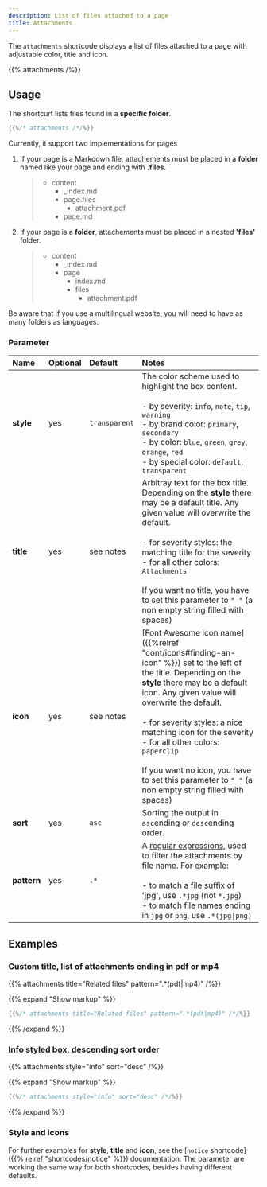 ```yaml
---
description: List of files attached to a page
title: Attachments
---
```


The `attachments` shortcode displays a list of files attached to a page with adjustable color, title and icon.

{{% attachments /%}}

## Usage

The shortcurt lists files found in a **specific folder**.

````go
{{%/* attachments /*/%}}
````


Currently, it support two implementations for pages

1. If your page is a Markdown file, attachements must be placed in a **folder** named like your page and ending with **.files**.

    > * content
    >   * _index.md
    >   * page.files
    >      * attachment.pdf
    >   * page.md

2. If your page is a **folder**, attachements must be placed in a nested **'files'** folder.

    > * content
    >   * _index.md
    >   * page
    >      * index.md
    >      * files
    >          * attachment.pdf

Be aware that if you use a multilingual website, you will need to have as many folders as languages.


### Parameter

| Name        | Optional  | Default       | Notes       |
|:------------|:----------|:--------------|:------------|
| **style**   | yes       | `transparent` | The color scheme used to highlight the box content.<br/><br/>- by severity: `info`, `note`, `tip`, `warning`<br/>- by brand color: `primary`, `secondary`<br/>- by color: `blue`, `green`, `grey`, `orange`, `red`<br/>- by special color: `default`, `transparent` |
| **title**   | yes       | see notes     | Arbitray text for the box title. Depending on the **style** there may be a default title. Any given value will overwrite the default.<br/><br/>- for severity styles: the matching title for the severity<br/>- for all other colors: `Attachments`<br/><br/>If you want no title, you have to set this parameter to `" "` (a non empty string filled with spaces) |
| **icon**    | yes       | see notes     | [Font Awesome icon name]({{%relref "cont/icons#finding-an-icon" %}}) set to the left of the title. Depending on the **style** there may be a default icon. Any given value will overwrite the default.<br/><br/>- for severity styles: a nice matching icon for the severity<br/>- for all other colors: `paperclip`<br/><br/>If you want no icon, you have to set this parameter to `" "` (a non empty string filled with spaces) |
| **sort**    | yes       | `asc`         | Sorting the output in `asc`ending or `desc`ending order. |
| **pattern** | yes       | `.*`          | A [regular expressions](https://en.wikipedia.org/wiki/Regular_expression), used to filter the attachments by file name. For example:<br/><br/>- to match a file suffix of 'jpg', use `.*jpg` (not `*.jpg`)<br/>- to match file names ending in `jpg` or `png`, use `.*(jpg\|png)` |

## Examples

### Custom title, list of attachments ending in pdf or mp4

{{% attachments title="Related files" pattern=".*(pdf|mp4)" /%}}

{{% expand "Show markup" %}}

````go
{{%/* attachments title="Related files" pattern=".*(pdf|mp4)" /*/%}}
````

{{% /expand %}}

### Info styled box, descending sort order

{{% attachments style="info" sort="desc" /%}}

{{% expand "Show markup" %}}

````go
{{%/* attachments style="info" sort="desc" /*/%}}
````

{{% /expand %}}

### Style and icons

For further examples for **style**, **title** and **icon**, see the [`notice` shortcode]({{% relref "shortcodes/notice" %}}) documentation. The parameter are working the same way for both shortcodes, besides having different defaults.
